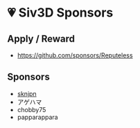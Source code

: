 
# 💗 Siv3D Sponsors

## Apply / Reward
- https://github.com/sponsors/Reputeless


## Sponsors
- [sknjpn](https://twitter.com/sknjpn)
- アゲハマ
- chobby75
- papparappara
